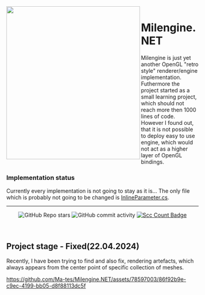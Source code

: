 <img align="left" src="assets/Milengine.NET-logo.svg" width=350px height=400px>

# Milengine.NET
Milengine is just yet another OpenGL "retro style" renderer/engine implementation. Futhermore the project started as a small learning project, which should not reach more then 1000 lines of code.
However I found out, that it is not possible to deploy easy to use engine, which would not act as a higher layer of OpenGL bindings.

### Implementation status
Currently every implementation is not going to stay as it is... The only file which is probably not going to be changed is [InlineParameter.cs](https://github.com/Ma-tes/Milengine.NET/blob/main/src/Milengine.NET/Core/Utilities/InlineOptimalizations/Buffers/InlineParameterBuffer/InlineParameter.cs).

---
<div align="center">
  
  ![GitHub Repo stars](https://img.shields.io/github/stars/Ma-tes/Milengine.NET)
  ![GitHub commit activity](https://img.shields.io/github/commit-activity/t/Ma-tes/Milengine.NET)
  [![Scc Count Badge](https://sloc.xyz/github/Ma-tes/Milengine.NET/)](https://github.com/Ma-tes/Milengine.NET/)

</div>
<br>

## Project stage - Fixed(22.04.2024)
Recently, I have been trying to find and also fix, rendering artefacts, which always appears from the center point of specific collection of meshes.

https://github.com/Ma-tes/Milengine.NET/assets/78597003/86f92b9e-c9ec-4199-bb05-d8f88113dc5f
